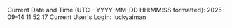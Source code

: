 Current Date and Time (UTC - YYYY-MM-DD HH:MM:SS formatted): 2025-09-14 11:52:17
Current User's Login: luckyaiman
